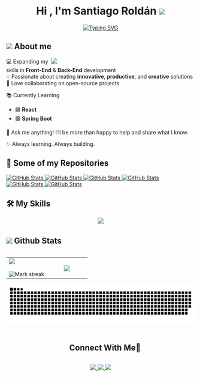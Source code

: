 <h1 align="center">Hi , I'm Santiago Roldán <img src="https://media.giphy.com/media/hvRJCLFzcasrR4ia7z/giphy.gif" width="35"></h1>
<p align="center">
  <a href="https://git.io/typing-svg"><img src="https://readme-typing-svg.herokuapp.com?font=Fira+Code&pause=1000&center=true&width=435&lines=Software+Development+Student" alt="Typing SVG" /></a>
</p>

<!--About Me-->
## <picture><img src = "https://github.com/7oSkaaa/7oSkaaa/blob/main/Images/about_me.gif?raw=true" width = 30px></picture> About me

<img align="right" style="width:24rem; height:auto" src="https://www.scybbr.com/wp-content/uploads/2023/02/Services_Enterprise-Application-Development_Custom-Software-Engineering.webp"/>

💻 Expanding my skills in **Front-End** & **Back-End** development  
💡 Passionate about creating **innovative**, **productive**, and **creative** solutions  
🤝 Love collaborating on open-source projects

📚 Currently Learning  
- 🟦 **React**  
- 🟩 **Spring Boot** 

💬 Ask me anything!
I’ll be more than happy to help and share what I know.

✨ Always learning. Always building.

## 👀 **Some of my Repositories**

<div>
  <p>
    <a href="https://github.com/santiroldanm/Urbify">
      <img src="https://github-readme-stats.vercel.app/api/pin/?username=santiroldanm&repo=Urbify&theme=dark" alt="GitHub Stats" />
    </a>
     <a href="https://github.com/santiroldanm/Buscador-Peliculas-JS">
      <img src="https://github-readme-stats.vercel.app/api/pin/?username=santiroldanm&repo=Buscador-Peliculas-JS&theme=dark" alt="GitHub Stats" />
    </a>
    <a href="https://github.com/santiroldanm/App-Clima-JS">
      <img src="https://github-readme-stats.vercel.app/api/pin/?username=santiroldanm&repo=App-Clima-JS&theme=dark" alt="GitHub Stats" />
    </a>
    <a href="https://github.com/santiroldanm/Validacion-Formulario-JS">
      <img src="https://github-readme-stats.vercel.app/api/pin/?username=santiroldanm&repo=Validacion-Formulario-JS&theme=dark" alt="GitHub Stats" />
    </a>
    <a href="https://github.com/santiroldanm/Calculadora-JavaScript">
      <img src="https://github-readme-stats.vercel.app/api/pin/?username=santiroldanm&repo=Calculadora-JavaScript&theme=dark" alt="GitHub Stats" />
    </a>
    <a href="https://github.com/santiroldanm/Juego-Adivina-JavaScript">
      <img src="https://github-readme-stats.vercel.app/api/pin/?username=santiroldanm&repo=Juego-Adivina-JavaScript&theme=dark" alt="GitHub Stats" />
    </a>
  </p>
</div>

## 🛠️ My Skills
<p align="center">
    <img src="https://skillicons.dev/icons?i=git,css,github,html,java,js,py,react,spring,tailwind&perline=5" />
</p>

## <picture> <img src = "https://github.com/7oSkaaa/7oSkaaa/blob/main/Images/Statistics.gif?raw=true" width = 30px>  </picture> Github Stats

<p align="left">
<table align="left">
<tr border="none">
<td width="50%" align="center">
  <img  align="left"  src="https://github-readme-stats.vercel.app/api?username=santiroldanm&theme=dark&show_icons=true&count_private=true" />
  <br></br>
  <img  title="🔥 Get streak stats for your profile at git.io/streak-stats" alt="Mark streak" src="https://github-readme-streak-stats.herokuapp.com/?user=santiroldanm&theme=dark&hide_border=false" /> 
</td>


<td width="50%" align="center">

  <img  align="center"  src="https://github-readme-stats.anuraghazra1.vercel.app/api/top-langs/?username=santiroldanm&theme=dark&hide_border=false&no-bg=true&no-frame=true&langs_count=7"/>

  </td>
</tr>
</table>

<p align="center">
  <img  src="https://raw.githubusercontent.com/Elanza-48/Elanza-48/main/resources/img/github-contribution-grid-snake.svg"
    alt="example" />
</p>

<div id="user-content-toc">
  <ul align="center">
    <summary><h2 style="display: inline-block">Connect With Me🤝</h2></summary>
  </ul>
</div>

<!--icons and links-->
<p align="center">
  <a href="https://www.linkedin.com/in/santiago-roldan-munoz">
    <img src="https://skillicons.dev/icons?i=linkedin" />
  </a>
  <a href="https://www.instagram.com/santi10roldan">
    <img src="https://skillicons.dev/icons?i=instagram" />
  </a>
  <a href="mailto:sroldanm0430@gmail.com">
    <img src="https://skillicons.dev/icons?i=gmail" />
  </a>
</p>
